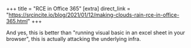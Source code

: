 +++
title = "RCE in Office 365"
[extra]
direct_link = "https://srcincite.io/blog/2021/01/12/making-clouds-rain-rce-in-office-365.html"
+++

And yes, this is better than "running visual basic in an excel sheet in your browser", this is actually attacking the underlying infra.

